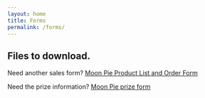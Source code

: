 ```yaml
---
layout: home
title: Forms
permalink: /forms/
---
```


## Files to download.

Need another sales form?
[Moon Pie Product List and Order Form](/files/2024_CAC_MoonPie_Take_Home_Order_Form.pdf)

Need the prize information?
[Moon Pie prize form](/files/2024_CAC_MoonPie_Prize_Sheet.pdf)

